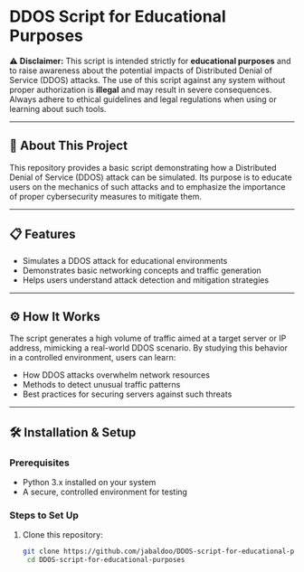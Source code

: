 # DDOS Script for Educational Purposes

⚠️ **Disclaimer:** This script is intended strictly for **educational purposes** and to raise awareness about the potential impacts of Distributed Denial of Service (DDOS) attacks. The use of this script against any system without proper authorization is **illegal** and may result in severe consequences. Always adhere to ethical guidelines and legal regulations when using or learning about such tools.

---

## 🚀 About This Project

This repository provides a basic script demonstrating how a Distributed Denial of Service (DDOS) attack can be simulated. Its purpose is to educate users on the mechanics of such attacks and to emphasize the importance of proper cybersecurity measures to mitigate them.

---

## 📋 Features

- Simulates a DDOS attack for educational environments
- Demonstrates basic networking concepts and traffic generation
- Helps users understand attack detection and mitigation strategies

---

## ⚙️ How It Works

The script generates a high volume of traffic aimed at a target server or IP address, mimicking a real-world DDOS scenario. By studying this behavior in a controlled environment, users can learn:

- How DDOS attacks overwhelm network resources
- Methods to detect unusual traffic patterns
- Best practices for securing servers against such threats

---

## 🛠️ Installation & Setup

### Prerequisites

- Python 3.x installed on your system
- A secure, controlled environment for testing

### Steps to Set Up

1. Clone this repository:
   ```bash
   git clone https://github.com/jabaldoo/DDOS-script-for-educational-purposes.git
    cd DDOS-script-for-educational-purposes
